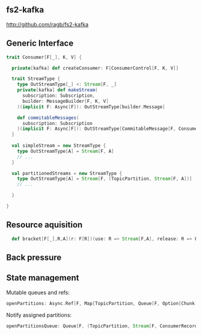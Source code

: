 ## fs2-kafka

http://github.com/ragb/fs2-kafka


## Generic Interface


```scala
trait Consumer[F[_], K, V] {

  private[kafka] def createConsumer: F[ConsumerControl[F, K, V]]

  trait StreamType {
    type OutStreamType[_] <: Stream[F, _]
    private[kafka] def makeStream(
      subscription: Subscription,
      builder: MessageBuilder[F, K, V]
    )(implicit F: Async[F]): OutStreamType[builder.Message]

    def commitableMessages(
      subscription: Subscription
    )(implicit F: Async[F]): OutStreamType[CommitableMessage[F, ConsumerRecord[K, V]]] = makeStream(subscription, new CommitableMessageBuilder[F, K, V])
  }
  
  val simpleStream = new StreamType {
    type OutStreamType[A] = Stream[F, A]
    // ...
  }

  val partitionedStreams = new StreamType {
    type OutStreamType[A] = Stream[F, (TopicPartition, Stream[F, A])]
    // ...

  }

}
```



## Resource aquisition

```scala
  def bracket[F[_],R,A](r: F[R])(use: R => Stream[F,A], release: R => F[Unit]): Stream[F,A]
```


## Back pressure


## State management

Mutable queues and refs:

```scala
openPartitions: Async.Ref[F, Map[TopicPartition, Queue[F, Option[Chunk[ConsumerRecord[K, V]]]]]]
```

Notify assigned partitions:

```scala
openPartitionsQueue: Queue[F, (TopicPartition, Stream[F, ConsumerRecord[K, V]])]
```

